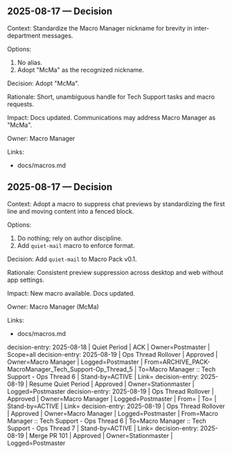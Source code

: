 ## 2025-08-17 — Decision
Context:
Standardize the Macro Manager nickname for brevity in inter-department messages.

Options:
1) No alias.
2) Adopt "McMa" as the recognized nickname.

Decision:
Adopt "McMa".

Rationale:
Short, unambiguous handle for Tech Support tasks and macro requests.

Impact:
Docs updated. Communications may address Macro Manager as "McMa".

Owner:
Macro Manager

Links:
- docs/macros.md



## 2025-08-17 — Decision
Context:
Adopt a macro to suppress chat previews by standardizing the first line and moving content into a fenced block.

Options:
1) Do nothing; rely on author discipline.
2) Add `quiet-mail` macro to enforce format.

Decision:
Add `quiet-mail` to Macro Pack v0.1.

Rationale:
Consistent preview suppression across desktop and web without app settings.

Impact:
New macro available. Docs updated.

Owner:
Macro Manager (McMa)

Links:
- docs/macros.md

decision-entry: 2025-08-18 | Quiet Period | ACK | Owner=Postmaster | Scope=all
decision-entry: 2025-08-19 | Ops Thread Rollover | Approved | Owner=Macro Manager | Logged=Postmaster | From=ARCHIVE_PACK-MacroManager_Tech_Support-Op_Thread_5 | To=Macro Manager :: Tech Support - Ops Thread 6 | Stand-by=ACTIVE | Link=<paste new-chat link>
decision-entry: 2025-08-19 | Resume Quiet Period | Approved | Owner=Stationmaster | Logged=Postmaster
decision-entry: 2025-08-19 | Ops Thread Rollover | Approved | Owner=Macro Manager | Logged=Postmaster | From=<old thread name> | To=<new thread name> | Stand-by=ACTIVE | Link=<paste new-chat link>
decision-entry: 2025-08-19 | Ops Thread Rollover | Approved | Owner=Macro Manager | Logged=Postmaster | From=Macro Manager :: Tech Support - Ops Thread 6 | To=Macro Manager :: Tech Support - Ops Thread 7 | Stand-by=ACTIVE | Link=<paste new-chat link>
decision-entry: 2025-08-19 | Merge PR 101 | Approved | Owner=Stationmaster | Logged=Postmaster
